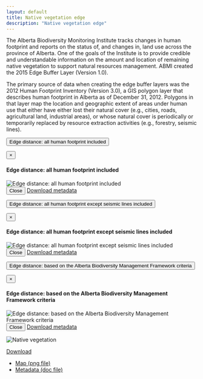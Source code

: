 ```yaml
---
layout: default
title: Native vegetation edge
description: "Native vegetation edge"
---
```


The Alberta Biodiversity Monitoring Institute tracks changes in human footprint and reports on the status of, and changes in, land use across the province of Alberta. One of the goals of the Institute is to provide credible and understandable information on the amount and location of remaining native vegetation to support natural resources management. 
ABMI created  the 2015 Edge Buffer Layer (Version 1.0).

The primary source of data when creating the edge buffer layers was the 2012 Human Footprint Inventory (Version 3.0), a GIS polygon layer that describes human footprint in Alberta as of December 31, 2012. Polygons in that layer map the location and geographic extent of areas under human use that either have either lost their natural cover (e.g., cities, roads, agricultural land, industrial areas), or whose natural cover is periodically or temporarily replaced by resource extraction activities (e.g., forestry, seismic lines). 


<p><button type="button" class="btn btn-primary" data-toggle="modal" data-target="#modal-edges-all-hf">Edge distance: all human footprint included</button></p>

<div class="modal fade" id="modal-edges-all-hf" tabindex="-1" role="dialog" aria-labelledby="modal-edges-all-hf-label">
  <div class="modal-dialog" role="document">
    <div class="modal-content">
      <div class="modal-header">
        <button type="button" class="close" data-dismiss="modal" aria-label="Close"><span aria-hidden="true">&times;</span></button>
        <h4 class="modal-title" id="modal-all-hf-label">Edge distance: all human footprint included</h4>
      </div>
      <div class="modal-body">
        <img src="{{ site.contents }}/habitat/edges/EdgeAllHF.png" class="img-responsive" alt="Edge distance: all human footprint included"/>
      </div>
      <div class="modal-footer">
        <button type="button" class="btn btn-default" data-dismiss="modal">Close</button>
        <a class="btn btn-primary" href="{{ site.ftproot }}/habitat/edges/W2W_Edge_Buffer_Metadata_16Dec2015final.doc" target="_blank">Download metadata <i class="fa fa-download"></i></a>
      </div>
    </div>
  </div>
</div>

<p><button type="button" class="btn btn-primary" data-toggle="modal" data-target="#modal-edges-no-seismic">Edge distance: all human footprint except seismic lines included</button></p>

<div class="modal fade" id="modal-edges-no-seismic" tabindex="-1" role="dialog" aria-labelledby="modal-edges-no-seismic-label">
  <div class="modal-dialog" role="document">
    <div class="modal-content">
      <div class="modal-header">
        <button type="button" class="close" data-dismiss="modal" aria-label="Close"><span aria-hidden="true">&times;</span></button>
        <h4 class="modal-title" id="modal-edges-no-seismic-label">Edge distance: all human footprint except seismic lines included</h4>
      </div>
      <div class="modal-body">
        <img src="{{ site.contents }}/habitat/edges/EdgeNoSeismicLines.png" class="img-responsive" alt="Edge distance: all human footprint except seismic lines included"/>
      </div>
      <div class="modal-footer">
        <button type="button" class="btn btn-default" data-dismiss="modal">Close</button>
        <a class="btn btn-primary" href="{{ site.ftproot }}/habitat/edges/W2W_Edge_Buffer_Metadata_16Dec2015final.doc" target="_blank">Download metadata <i class="fa fa-download"></i></a>
      </div>
    </div>
  </div>
</div>

<p><button type="button" class="btn btn-primary" data-toggle="modal" data-target="#modal-edges-bmf">Edge distance: based on the Alberta Biodiversity Management Framework criteria</button></p>

<div class="modal fade" id="modal-edges-bmf" tabindex="-1" role="dialog" aria-labelledby="modal-edges-bmf-label">
  <div class="modal-dialog" role="document">
    <div class="modal-content">
      <div class="modal-header">
        <button type="button" class="close" data-dismiss="modal" aria-label="Close"><span aria-hidden="true">&times;</span></button>
        <h4 class="modal-title" id="modal-edges-bmf-label">Edge distance: based on the Alberta Biodiversity Management Framework criteria</h4>
      </div>
      <div class="modal-body">
        <img src="{{ site.contents }}/habitat/edges/EdgeBMF.png" class="img-responsive" alt="Edge distance: based on the Alberta Biodiversity Management Framework criteria"/>
      </div>
      <div class="modal-footer">
        <button type="button" class="btn btn-default" data-dismiss="modal">Close</button>
        <a class="btn btn-primary" href="{{ site.ftproot }}/habitat/edges/W2W_Edge_Buffer_Metadata_16Dec2015final.doc" target="_blank">Download metadata <i class="fa fa-download"></i></a>
      </div>
    </div>
  </div>
</div>


<div class="row">
  <div class="col-6 col-sm-6 col-lg-6">
  <p><img src="{{ site.contents }}/habitat/edges/NativeVegetation.png" class="img-responsive" alt="Native vegetation"/></p>

<span class="pull-right">
<div class="btn-group">
  <a href="#" class="btn btn-primary dropdown-toggle" data-toggle="dropdown" aria-expanded="false">Download <i class="fa fa-download"></i></a>
  <ul class="dropdown-menu">
    <li><a href="{{ site.contents }}/habitat/edges/NativeVegetation.png" download>Map (png file)</a></li>
    <li><a href="{{ site.ftproot }}/habitat/edges/W2W_Edge_Buffer_Metadata_16Dec2015final.doc" download>Metadata (doc file)</a></li>
  </ul>
</div>
</span>

  </div>
</div>

